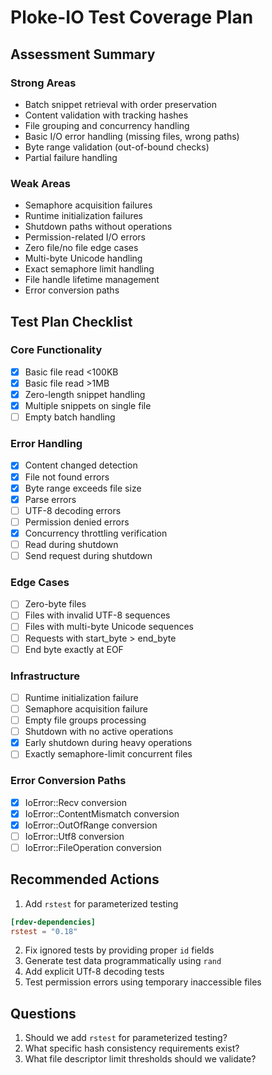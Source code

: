 # Ploke-IO Test Coverage Plan

## Assessment Summary

### Strong Areas
- Batch snippet retrieval with order preservation
- Content validation with tracking hashes
- File grouping and concurrency handling
- Basic I/O error handling (missing files, wrong paths)
- Byte range validation (out-of-bound checks)
- Partial failure handling

### Weak Areas
- Semaphore acquisition failures
- Runtime initialization failures
- Shutdown paths without operations
- Permission-related I/O errors
- Zero file/no file edge cases
- Multi-byte Unicode handling
- Exact semaphore limit handling
- File handle lifetime management
- Error conversion paths

## Test Plan Checklist

### Core Functionality
- [x] Basic file read \<100KB
- [x] Basic file read \>1MB
- [x] Zero-length snippet handling
- [x] Multiple snippets on single file
- [ ] Empty batch handling

### Error Handling
- [x] Content changed detection
- [x] File not found errors
- [x] Byte range exceeds file size
- [x] Parse errors
- [ ] UTF-8 decoding errors
- [ ] Permission denied errors
- [x] Concurrency throttling verification
- [ ] Read during shutdown
- [ ] Send request during shutdown

### Edge Cases
- [ ] Zero-byte files
- [ ] Files with invalid UTF-8 sequences
- [ ] Files with multi-byte Unicode sequences
- [ ] Requests with start_byte > end_byte
- [ ] End byte exactly at EOF

### Infrastructure
- [ ] Runtime initialization failure
- [ ] Semaphore acquisition failure
- [ ] Empty file groups processing
- [ ] Shutdown with no active operations
- [x] Early shutdown during heavy operations
- [ ] Exactly semaphore-limit concurrent files

### Error Conversion Paths
- [x] IoError::Recv conversion
- [x] IoError::ContentMismatch conversion
- [x] IoError::OutOfRange conversion
- [ ] IoError::Utf8 conversion
- [ ] IoError::FileOperation conversion

## Recommended Actions

1. Add `rstest` for parameterized testing
```toml
[rdev-dependencies]
rstest = "0.18"
```

2. Fix ignored tests by providing proper `id` fields
3. Generate test data programmatically using `rand`
4. Add explicit UTf-8 decoding tests
5. Test permission errors using temporary inaccessible files

## Questions

1. Should we add `rstest` for parameterized testing?
2. What specific hash consistency requirements exist?
3. What file descriptor limit thresholds should we validate?

